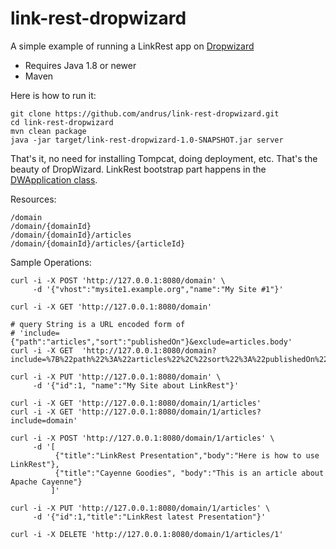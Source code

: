 # link-rest-dropwizard

A simple example of running a LinkRest app on [Dropwizard](http://www.dropwizard.io)

* Requires Java 1.8 or newer
* Maven

Here is how to run it:

	git clone https://github.com/andrus/link-rest-dropwizard.git
	cd link-rest-dropwizard
	mvn clean package
	java -jar target/link-rest-dropwizard-1.0-SNAPSHOT.jar server

That's it, no need for installing Tompcat, doing deployment, etc. That's the beauty of DropWizard. LinkRest bootstrap part happens in the [DWApplication class](https://github.com/andrus/link-rest-dropwizard/blob/master/src/main/java/org/objectstyle/linkrest/cms/DWApplication.java).

Resources:

	/domain
	/domain/{domainId}
	/domain/{domainId}/articles
	/domain/{domainId}/articles/{articleId}

Sample Operations:

    curl -i -X POST 'http://127.0.0.1:8080/domain' \
         -d '{"vhost":"mysite1.example.org","name":"My Site #1"}'
         
    curl -i -X GET 'http://127.0.0.1:8080/domain'
    
    # query String is a URL encoded form of 
    # 'include={"path":"articles","sort":"publishedOn"}&exclude=articles.body'
    curl -i -X GET  'http://127.0.0.1:8080/domain?include=%7B%22path%22%3A%22articles%22%2C%22sort%22%3A%22publishedOn%22%7D&exclude=articles.body'
         
    curl -i -X PUT 'http://127.0.0.1:8080/domain' \
         -d '{"id":1, "name":"My Site about LinkRest"}'

    curl -i -X GET 'http://127.0.0.1:8080/domain/1/articles'
    curl -i -X GET 'http://127.0.0.1:8080/domain/1/articles?include=domain'
    
    curl -i -X POST 'http://127.0.0.1:8080/domain/1/articles' \
         -d '[
              {"title":"LinkRest Presentation","body":"Here is how to use LinkRest"},
              {"title":"Cayenne Goodies", "body":"This is an article about Apache Cayenne"}
             ]'
             
    curl -i -X PUT 'http://127.0.0.1:8080/domain/1/articles' \
         -d '{"id":1,"title":"LinkRest latest Presentation"}'
         
    curl -i -X DELETE 'http://127.0.0.1:8080/domain/1/articles/1'
